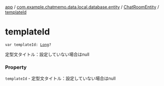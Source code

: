 [app](../../index.md) / [com.example.chatmemo.data.local.database.entity](../index.md) / [ChatRoomEntity](index.md) / [templateId](./template-id.md)

# templateId

`var templateId: `[`Long`](https://kotlinlang.org/api/latest/jvm/stdlib/kotlin/-long/index.html)`?`

定型文タイトル：設定していない場合はnull

### Property

`templateId` - 定型文タイトル：設定していない場合はnull